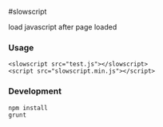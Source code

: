 #slowscript

load javascript after page loaded

### Usage

	<slowscript src="test.js"></slowscript>
	<script src="slowscript.min.js"></script>

### Development

	npm install
	grunt
